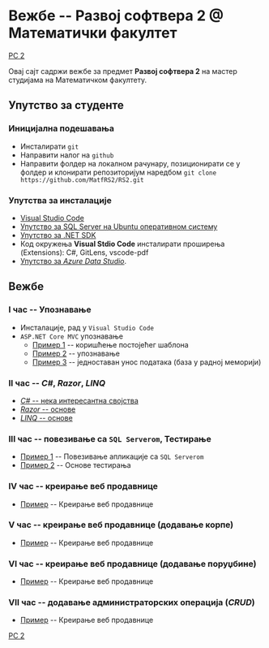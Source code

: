# Вежбе -- Развој софтвера 2 @ Математички факултет

[РС 2](../README.md)

Овај сајт садржи вежбе за предмет **Развој софтвера 2** на мастер студијама на Математичком факултету.

## Упутство за студенте

### Иницијална подешавања

* Инсталирати `git`
* Направити налог на `github`
* Направити фолдер на локалном рачунару, позиционирати се у фолдер и клонирати репозиторијум наредбом ```git clone https://github.com/MatfRS2/RS2.git```

### Упутства за инсталације

* [Visual Studio Code](https://code.visualstudio.com/Download?wt.mc_id=DotNet_Home)
* [Упутство за SQL Server на Ubuntu оперативном систему](http://www.maxtblog.com/2018/07/installing-ms-sql-server-in-ubuntu-18-04/)
* [Упутство за .NET SDK](https://www.microsoft.com/net/learn/get-started-with-dotnet-tutorial)
* Код окружења **Visual Stdio Code** инсталирати проширења (Extensions): C#, GitLens, vscode-pdf
* [Упутство за _Azure Data Studio_](https://azure.microsoft.com/en-us/updates/azure-data-studio-is-now-available/).

## Вежбе

### **I час** -- Упознавање

* Инсталације, рад у `Visual Studio Code`
* `ASP.NET Core MVC` упознавање
  * [Пример 1](./01_cas/primer1/README.md) -- коришћење постојећег шаблона
  * [Пример 2](./01_cas/primer2/README.md) -- упознавање
  * [Пример 3](./01_cas/primer4/README.md) -- једноставан унос података (база у радној меморији)

### **II час** -- _C#_, _Razor_, _LINQ_

* [_C#_ -- нека интересантна својства](./02_cas/csharpPrimeri/README.md) 
* [_Razor_ -- основе](./02_cas/razorPrimeri/README.md)
* [_LINQ_ -- основе](./02_cas/linqPrimeri/README.md)

### **III час** -- повезивање са `SQL Serverom`, Тестирање

* [Пример 1](./03_cas/primer4/README.md) -- Повезивање апликације са `SQL Serverom`
* [Пример 2](./03_cas/UnitTesting/README.md) -- Основе тестирања

### **IV час** -- креирање веб продавнице

* [Пример](./04_cas/README.md) -- Креирање веб продавнице

### **V час** -- креирање веб продавнице (додавање корпе)

* [Пример](./05_cas/README.md) -- Креирање веб продавнице

### **VI час** -- креирање веб продавнице (додавање поруџбине)

* [Пример](./06_cas/README.md) -- Креирање веб продавнице

### **VII час** -- додавање администраторских операција (_CRUD_)

* [Пример](./07_cas/README.md) -- Креирање веб продавнице

[РС 2](../README.md)
